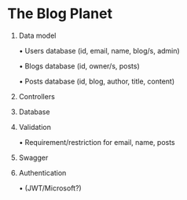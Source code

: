 # The Blog Planet

1. Data model

   • Users database (id, email, name, blog/s, admin)
   
   • Blogs database (id, owner/s, posts)
   
   • Posts database (id, blog, author, title, content)
2. Controllers
3. Database
4. Validation
   
   • Requirement/restriction for email, name, posts
5. Swagger
6. Authentication
   
   • (JWT/Microsoft?)
